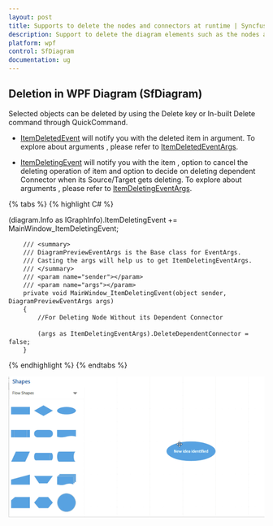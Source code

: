```yaml
---
layout: post
title: Supports to delete the nodes and connectors at runtime | Syncfusion.
description: Support to delete the diagram elements such as the nodes and connectors during runtime using built in commands?
platform: wpf
control: SfDiagram
documentation: ug
---
```


## Deletion in WPF Diagram (SfDiagram)

Selected objects can be deleted by using the Delete key or In-built Delete command through QuickCommand. 

* [ItemDeletedEvent](https://help.syncfusion.com/cr/wpf/Syncfusion.UI.Xaml.Diagram.IGraphInfo.html) will notify you with the deleted item in argument. To explore about arguments , please refer to [ItemDeletedEventArgs](https://help.syncfusion.com/cr/wpf/Syncfusion.UI.Xaml.Diagram.ItemDeletedEventArgs.html).

* [ItemDeletingEvent](https://help.syncfusion.com/cr/wpf/Syncfusion.UI.Xaml.Diagram.IGraphInfo.html) will notify you with the item , option to cancel the deleting operation of item and option to decide on deleting dependent Connector when its Source/Target gets deleting. To explore about arguments , please refer to [ItemDeletingEventArgs](https://help.syncfusion.com/cr/wpf/Syncfusion.UI.Xaml.Diagram.ItemDeletingEventArgs.html).  

{% tabs %}
{% highlight C# %}

(diagram.Info as IGraphInfo).ItemDeletingEvent += MainWindow_ItemDeletingEvent;

        /// <summary>
        /// DiagramPreviewEventArgs is the Base class for EventArgs.
        /// Casting the args will help us to get ItemDeletingEventArgs.
        /// </summary>
        /// <param name="sender"></param>
        /// <param name="args"></param>
        private void MainWindow_ItemDeletingEvent(object sender, DiagramPreviewEventArgs args)
        {
            //For Deleting Node Without its Dependent Connector

            (args as ItemDeletingEventArgs).DeleteDependentConnector = false;
        }
        
{% endhighlight %}
{% endtabs %}

![Deletion](Interaction_images/Delete.gif)